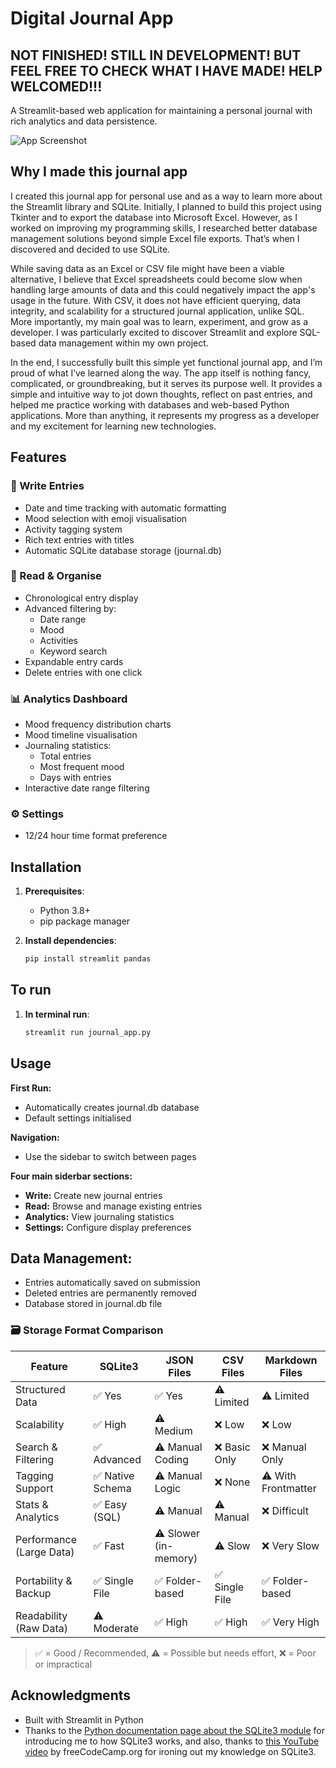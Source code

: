 # Digital Journal App

## NOT FINISHED! STILL IN DEVELOPMENT! BUT FEEL FREE TO CHECK WHAT I HAVE MADE! HELP WELCOMED!!!
A Streamlit-based web application for maintaining a personal journal with rich analytics and data persistence.

![App Screenshot](https://via.placeholder.com/800x400.png?text=Digital+Journal+App+Screenshot)

## Why I made this journal app
I created this journal app for personal use and as a way to learn more about the Streamlit library and SQLite. Initially, I planned to build this project using Tkinter and to export the database into Microsoft Excel. However, as I worked on improving my programming skills, I researched better database management solutions beyond simple Excel file exports. That’s when I discovered and decided to use SQLite.

While saving data as an Excel or CSV file might have been a viable alternative, I believe that Excel spreadsheets could become slow when handling large amounts of data and this could negatively impact the app's usage in the future. With CSV, it does not have efficient querying, data integrity, and scalability for a structured journal application, unlike SQL. More importantly, my main goal was to learn, experiment, and grow as a developer. I was particularly excited to discover Streamlit and explore SQL-based data management within my own project.

In the end, I successfully built this simple yet functional journal app, and I’m proud of what I’ve learned along the way. The app itself is nothing fancy, complicated, or groundbreaking, but it serves its purpose well. It provides a simple and intuitive way to jot down thoughts, reflect on past entries, and helped me practice working with databases and web-based Python applications. More than anything, it represents my progress as a developer and my excitement for learning new technologies.

## Features

### 📝 Write Entries
- Date and time tracking with automatic formatting
- Mood selection with emoji visualisation
- Activity tagging system
- Rich text entries with titles
- Automatic SQLite database storage (journal.db)

### 📖 Read & Organise
- Chronological entry display
- Advanced filtering by:
  - Date range
  - Mood
  - Activities
  - Keyword search
- Expandable entry cards
- Delete entries with one click

### 📊 Analytics Dashboard
- Mood frequency distribution charts
- Mood timeline visualisation
- Journaling statistics:
  - Total entries
  - Most frequent mood
  - Days with entries
- Interactive date range filtering

### ⚙️ Settings
- 12/24 hour time format preference


## Installation

1. **Prerequisites**:
   - Python 3.8+
   - pip package manager

2. **Install dependencies**:
   ```bash
   pip install streamlit pandas

## To run

1. **In terminal run**:
   ```bash
   streamlit run journal_app.py

## Usage
**First Run:**
- Automatically creates journal.db database
- Default settings initialised

**Navigation:**
- Use the sidebar to switch between pages

**Four main siderbar sections:**
- **Write:** Create new journal entries
- **Read:** Browse and manage existing entries
- **Analytics:** View journaling statistics
- **Settings:** Configure display preferences

## Data Management:
- Entries automatically saved on submission
- Deleted entries are permanently removed
- Database stored in journal.db file

### 🗃️ Storage Format Comparison

| Feature               | SQLite3        | JSON Files      | CSV Files       | Markdown Files   |
|-----------------------|----------------|------------------|------------------|------------------|
| Structured Data       | ✅ Yes         | ✅ Yes           | ⚠️ Limited       | ⚠️ Limited       |
| Scalability           | ✅ High        | ⚠️ Medium        | ❌ Low           | ❌ Low           |
| Search & Filtering    | ✅ Advanced    | ⚠️ Manual Coding | ❌ Basic Only    | ❌ Manual Only   |
| Tagging Support       | ✅ Native Schema | ⚠️ Manual Logic | ❌ None          | ⚠️ With Frontmatter |
| Stats & Analytics     | ✅ Easy (SQL)  | ⚠️ Manual        | ⚠️ Manual        | ❌ Difficult     |
| Performance (Large Data) | ✅ Fast    | ⚠️ Slower (in-memory) | ⚠️ Slow         | ❌ Very Slow     |
| Portability & Backup  | ✅ Single File | ✅ Folder-based  | ✅ Single File   | ✅ Folder-based  |
| Readability (Raw Data)| ⚠️ Moderate   | ✅ High          | ✅ High          | ✅ Very High     |

> ✅ = Good / Recommended, ⚠️ = Possible but needs effort, ❌ = Poor or impractical


## Acknowledgments
- Built with Streamlit in Python
- Thanks to the [Python documentation page about the SQLite3 module](https://docs.python.org/3/library/sqlite3.html#sqlite3-tutorial) for introducing me to how SQLite3 works, and also, thanks to [this YouTube video](https://www.youtube.com/watch?v=byHcYRpMgI4) by freeCodeCamp.org for ironing out my knowledge on SQLite3.